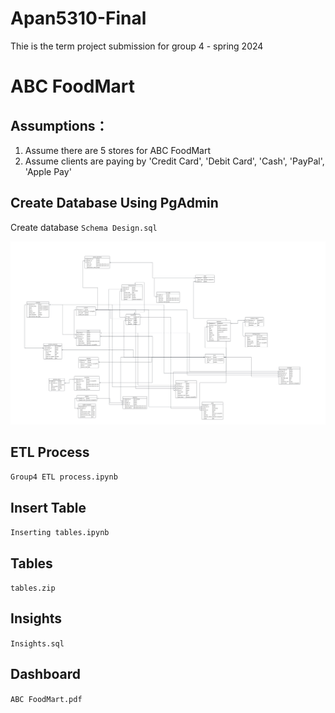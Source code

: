 # Apan5310-Final
Thie is the term project submission for group 4 - spring 2024

# ABC FoodMart

## Assumptions：
1. Assume there are 5 stores for ABC FoodMart
2. Assume clients are paying by 'Credit Card', 'Debit Card', 'Cash', 'PayPal', 'Apple Pay'


## Create Database Using PgAdmin
Create database `Schema Design.sql`

<img src="ER-Diagram.png">

## ETL Process
`Group4 ETL process.ipynb`

## Insert Table
`Inserting tables.ipynb`

## Tables
`tables.zip`

## Insights 
`Insights.sql`

## Dashboard
`ABC FoodMart.pdf`
